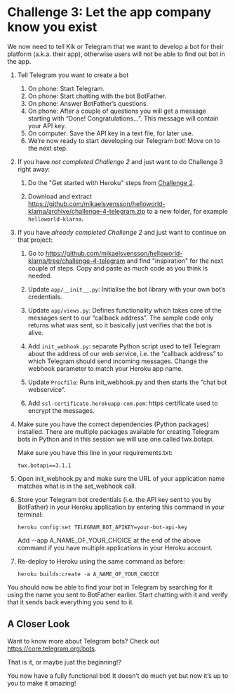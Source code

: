 # Challenge 3: Let the app company know you exist
 
We now need to tell Kik or Telegram that we want to develop a bot for their platform (a.k.a. their app), otherwise users will not be able to find out bot in the app.
 
1.  Tell Telegram you want to create a bot

    1.  On phone: Start Telegram.
    1.  On phone: Start chatting with the bot BotFather.
    1.  On phone: Answer BotFather’s questions.
    1.  On phone: After a couple of questions you will get a message starting with “Done! Congratulations…”. This message will contain your API key.
    1.  On computer: Save the API key in a text file, for later use.
    1.  We’re now ready to start developing our Telegram bot! Move on to the next step.

1.  If you have _not completed Challenge 2_ and just want to do Challenge 3 right away:

    1.  Do the "Get started with Heroku" steps from [Challenge 2](./challenge-heroku.md).
    
    1.  Download and extract https://github.com/mikaelsvensson/helloworld-klarna/archive/challenge-4-telegram.zip 
        to a new folder, for example ```helloworld-klarna```.

1.  If you have _already completed Challenge 2_ and just want to continue on that project:

    1.  Go to https://github.com/mikaelsvensson/helloworld-klarna/tree/challenge-4-telegram and find "inspiration"
        for the next couple of steps. Copy and paste as much code as you think is needed.

    1.  Update ```app/__init__.py```: Initialise the bot library with your own bot’s credentials.
    
    1.  Update ```app/views.py```: Defines functionality which takes care of the messages sent to our “callback address”. The sample code only returns what was sent, so it basically just verifies that the bot is alive.
    
    1.  Add ```init_webhook.py```: separate Python script used to tell Telegram about the address of our web service, i.e. the “callback address” to which Telegram should send incoming messages. Change the webhook parameter to match your Heroku app name.
    
    1.  Update ```Procfile```: Runs init_webhook.py and then starts the “chat bot webservice”.
    
    1.  Add ```ssl-certificate.herokuapp-com.pem```: https certificate used to encrypt the messages.

1.  Make sure you have the correct dependencies (Python packages) installed. There are multiple packages 
    available for creating Telegram bots in Python and in this session we will use one called twx.botapi.

    Make sure you have this line in your requirements.txt:
    
        twx.botapi==3.1.1
 
1.  Open init_webhook.py and make sure the URL of your application name matches what is in the set_webhook call.

1.  Store your Telegram bot credentials (i.e. the API key sent to you by BotFather) in your Heroku application by entering this command in your terminal:
    
        heroku config:set TELEGRAM_BOT_APIKEY=your-bot-api-key

    Add --app A_NAME_OF_YOUR_CHOICE at the end of the above command if you have multiple applications in your Heroku account.

1.  Re-deploy to Heroku using the same command as before:
    
        heroku builds:create -a A_NAME_OF_YOUR_CHOICE
 
You should now be able to find your bot in Telegram by searching for it using the name you sent to 
BotFather earlier. Start chatting with it and verify that it sends back everything you send to it.

## A Closer Look

Want to know more about Telegram bots? Check out https://core.telegram.org/bots.

That is it, or maybe just the beginning!?

You now have a fully functional bot! It doesn’t do much yet but now it’s up to you to make it amazing!
